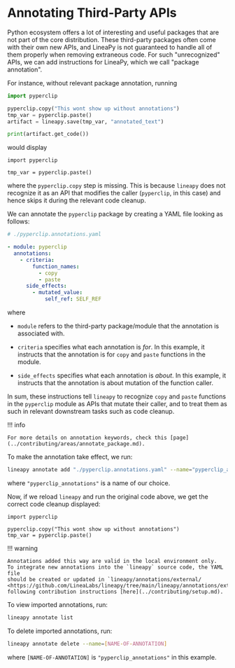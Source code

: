 # Annotating Third-Party APIs

Python ecosystem offers a lot of interesting and useful packages that are not part of the core distribution.
These third-party packages often come with their own new APIs, and LineaPy is not guaranteed to handle all
of them properly when removing extraneous code. For such "unrecognized" APIs, we can add
instructions for LineaPy, which we call "package annotation".

For instance, without relevant package annotation, running

```python
import pyperclip

pyperclip.copy("This wont show up without annotations")
tmp_var = pyperclip.paste()
artifact = lineapy.save(tmp_var, "annotated_text")

print(artifact.get_code())
```

would display

```
import pyperclip

tmp_var = pyperclip.paste()
```

where the `pyperclip.copy` step is missing. This is because `lineapy` does not recognize it
as an API that modifies the caller (`pyperclip`, in this case) and hence skips it
during the relevant code cleanup.

We can annotate the `pyperclip` package by creating a YAML file looking as follows:

```yaml
# ./pyperclip.annotations.yaml

- module: pyperclip
  annotations:
    - criteria:
        function_names:
          - copy
          - paste
      side_effects:
        - mutated_value:
            self_ref: SELF_REF
```

where

* `module` refers to the third-party package/module that the annotation is associated with.

* `criteria` specifies what each annotation is *for*. In this example, it instructs that the annotation is for `copy` and `paste` functions in the module.

* `side_effects` specifies what each annotation is *about*. In this example, it instructs that the annotation is about mutation of the function caller.

In sum, these instructions tell `lineapy` to recognize `copy` and `paste` functions in the `pyperclip` module
as APIs that mutate their caller, and to treat them as such in relevant downstream tasks such as code cleanup.

!!! info

    For more details on annotation keywords, check this [page](../contributing/areas/annotate_package.md).

To make the annotation take effect, we run:

```bash
lineapy annotate add "./pyperclip.annotations.yaml" --name="pyperclip_annotations" 
```

where `"pyperclip_annotations"` is a name of our choice.

Now, if we reload `lineapy` and run the original code above, we get the correct code cleanup displayed:

```
import pyperclip

pyperclip.copy("This wont show up without annotations")
tmp_var = pyperclip.paste()
```

!!! warning

    Annotations added this way are valid in the local environment only.
    To integrate new annotations into the `lineapy` source code, the YAML file
    should be created or updated in `lineapy/annotations/external/ <https://github.com/LineaLabs/lineapy/tree/main/lineapy/annotations/external>`_,
    following contribution instructions [here](../contributing/setup.md).

To view imported annotations, run:

```bash
lineapy annotate list
```

To delete imported annotations, run:

```bash
lineapy annotate delete --name=[NAME-OF-ANNOTATION]
```

where `[NAME-OF-ANNOTATION]` is `"pyperclip_annotations"` in this example.
